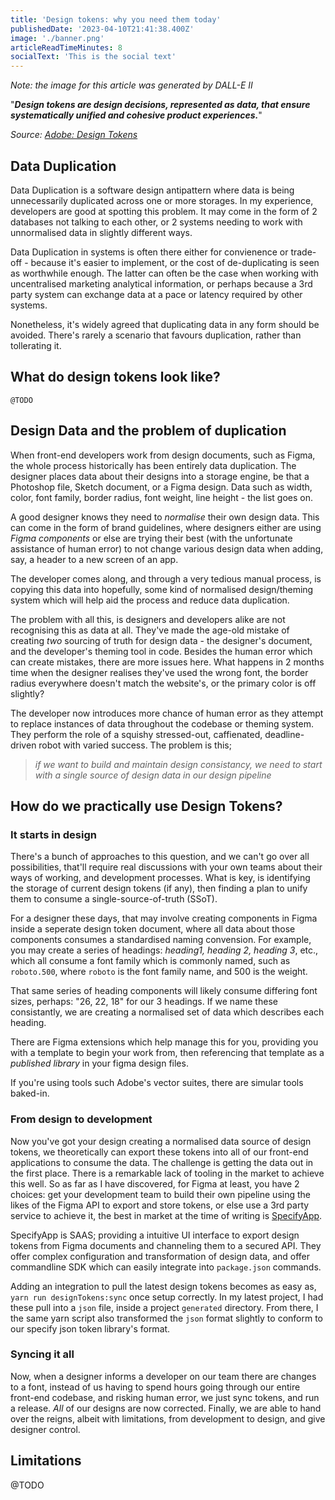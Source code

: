 ```yaml
---
title: 'Design tokens: why you need them today'
publishedDate: '2023-04-10T21:41:38.400Z'
image: './banner.png'
articleReadTimeMinutes: 8
socialText: 'This is the social text'
---
```


_Note: the image for this article was generated by DALL-E II_

"**_Design tokens are design decisions, represented as data, that ensure systematically unified and cohesive product experiences._**"

_Source: [Adobe: Design Tokens](https://spectrum.adobe.com/page/design-tokens/)_

## Data Duplication

Data Duplication is a software design antipattern where data is being unnecessarily duplicated across one or more storages. In my experience, developers are good at spotting this problem. It may come in the form of 2 databases not talking to each other, or 2 systems needing to work with unnormalised data in slightly different ways.

Data Duplication in systems is often there either for convienence or trade-off - because it's easier to implement, or the cost of de-duplicating is seen as worthwhile enough. The latter can often be the case when working with uncentralised marketing analytical information, or perhaps because a 3rd party system can exchange data at a pace or latency required by other systems.

Nonetheless, it's widely agreed that duplicating data in any form should be avoided. There's rarely a scenario that favours duplication, rather than tollerating it.

## What do design tokens look like?

`@TODO`

## Design Data and the problem of duplication

When front-end developers work from design documents, such as Figma, the whole process historically has been entirely data duplication. The designer places data about their designs into a storage engine, be that a Photoshop file, Sketch document, or a Figma design. Data such as width, color, font family, border radius, font weight, line height - the list goes on.

A good designer knows they need to _normalise_ their own design data. This can come in the form of brand guidelines, where designers either are using _Figma components_ or else are trying their best (with the unfortunate assistance of human error) to not change various design data when adding, say, a header to a new screen of an app.

The developer comes along, and through a very tedious manual process, is copying this data into hopefully, some kind of normalised design/theming system which will help aid the process and reduce data duplication.

The problem with all this, is designers and developers alike are not recognising this as data at all. They've made the age-old mistake of creating _two_ sourcing of truth for design data - the designer's document, and the developer's theming tool in code. Besides the human error which can create mistakes, there are more issues here. What happens in 2 months time when the designer realises they've used the wrong font, the border radius everywhere doesn't match the website's, or the primary color is off slightly?

The developer now introduces more chance of human error as they attempt to replace instances of data throughout the codebase or theming system. They perform the role of a squishy stressed-out, caffienated, deadline-driven robot with varied success. The problem is this;

> _if we want to build and maintain design consistancy, we need to start with a single source of design data in our design pipeline_

## How do we practically use Design Tokens?

### It starts in design

There's a bunch of approaches to this question, and we can't go over all possibilities, that'll require real discussions with your own teams about their ways of working, and development processes. What is key, is identifying the storage of current design tokens (if any), then finding a plan to unify them to consume a single-source-of-truth (SSoT).

For a designer these days, that may involve creating components in Figma inside a seperate design token document, where all data about those components consumes a standardised naming convension. For example, you may create a series of headings: _heading1, heading 2, heading 3_, etc., which all consume a font family which is commonly named, such as `roboto.500`, where `roboto` is the font family name, and 500 is the weight.

That same series of heading components will likely consume differing font sizes, perhaps: "26, 22, 18" for our 3 headings. If we name these consistantly, we are creating a normalised set of data which describes each heading.

There are Figma extensions which help manage this for you, providing you with a template to begin your work from, then referencing that template as a _published library_ in your figma design files.

If you're using tools such Adobe's vector suites, there are simular tools baked-in.

### From design to development

Now you've got your design creating a normalised data source of design tokens, we theoretically can export these tokens into all of our front-end applications to consume the data. The challenge is getting the data out in the first place. There is a remarkable lack of tooling in the market to achieve this well. So as far as I have discovered, for Figma at least, you have 2 choices: get your development team to build their own pipeline using the likes of the Figma API to export and store tokens, or else use a 3rd party service to achieve it, the best in market at the time of writing is [SpecifyApp](https://specifyapp.com/).

SpecifyApp is SAAS; providing a intuitive UI interface to export design tokens from Figma documents and channeling them to a secured API. They offer complex configuration and transformation of design data, and offer commandline SDK which can easily integrate into `package.json` commands.

Adding an integration to pull the latest design tokens becomes as easy as, `yarn run designTokens:sync` once setup correctly. In my latest project, I had these pull into a `json` file, inside a project `generated` directory. From there, I the same yarn script also transformed the `json` format slightly to conform to our specify json token library's format.

### Syncing it all

Now, when a designer informs a developer on our team there are changes to a font, instead of us having to spend hours going through our entire front-end codebase, and risking human error, we just sync tokens, and run a release. _All_ of our designs are now corrected. Finally, we are able to hand over the reigns, albeit with limitations, from development to design, and give designer control.

## Limitations

@TODO
